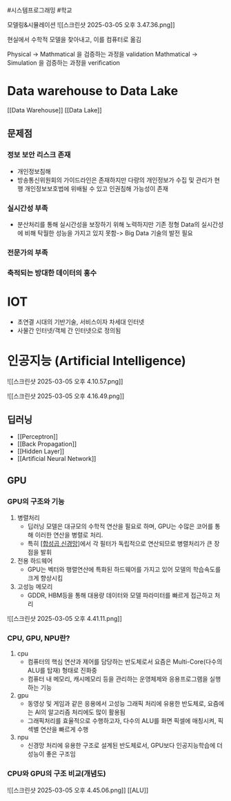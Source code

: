 #시스템프로그래밍 #학교 

모델링&시뮬레이션
![[스크린샷 2025-03-05 오후 3.47.36.png]]

현실에서 수학적 모델을 찾아내고, 이를 컴퓨터로 옮김

Physical -> Mathmatical 을 검증하는 과정을 validation
Mathmatical -> Simulation 을 검증하는 과정을 verification 


# Data warehouse to Data Lake
[[Data Warehouse]]
[[Data Lake]]

## 문제점

### 정보 보안 리스크 존재

- 개인정보침해
- 방송통신위원회의 가이드라인은 존재하지만 다량의 개인정보가 수집 및 관리가 현행 개인정보보호법에 위배될 수 있고 인권침해 가능성이 존재

### 실시간성 부족

- 분산처리를 통해 실시간성을 보장하기 위해 노력하지만 기존 정형 Data의 실시간성에 비해 탁월한 성능을 가지고 있지 못함-> Big Data 기술의 발전 필요

### 전문가의 부족

### 축적되는 방대한 데이터의 홍수


# IOT

- 초연결 시대의 기반기술, 서비스이자 차세대 인터넷
- 사물간 인터넷/객체 간 인터넷으로 정의됨


# 인공지능 (Artificial Intelligence)

![[스크린샷 2025-03-05 오후 4.10.57.png]]

![[스크린샷 2025-03-05 오후 4.16.49.png]]

## 딥러닝

- [[Perceptron]]
- [[Back Propagation]]
- [[Hidden Layer]]
- [[Artificial Neural Network]]


## GPU

### GPU의 구조와 기능

1. 병렬처리 
	- 딥러닝 모델은 대규모의 수학적 연산을 필요로 하며, GPU는 수많은 코어를 통해 이러한 연산을 병렬로 처리.
	- 특히 [[합성곱 신경망]](CNN)에서 각 필터가 독립적으로 연산되므로 병렬처리가 큰 장점을 발휘
2. 전용 하드웨어
	- GPU는 벡터와 행렬연산에 특화된 하드웨어를 가지고 있어 모델의 학습속도를 크게 향상시킴
3. 고성능 메모리
	- GDDR, HBM등을 통해 대용량 데이터와 모델 파라미터를 빠르게 접근하고 처리

![[스크린샷 2025-03-05 오후 4.41.11.png]]

### CPU, GPU, NPU란?

1. cpu
	- 컴퓨터의 핵심 연산과 제어를 담당하는 반도체로서 요즘은 Multi-Core(다수의 ALU를 탑재) 형태로 진화중
	- 컴퓨터 내 메모리, 캐시메모리 등을 관리하는 운영체제와 응용프로그램을 실행하는 기능
2. gpu
	- 동영상 및 게임과 같은 응용에서 고성능 그래픽 처리에 유용한 반도체로, 요즘에는 AI의 알고리즘 처리에도 많이 활용됨
	- 그래픽처리를 효율적으로 수행하고자, 다수의 ALU를 화면 픽셀에 매칭시켜, 픽섹별 연산을 빠르게 수행
3. npu
	- 신경망 처리에 유용한 구조로 설계된 반도체로서, GPU보다 인공지능학습에 더 성능이 좋은 구조임


### CPU와 GPU의 구조 비교(개념도)
![[스크린샷 2025-03-05 오후 4.45.06.png]]
[[ALU]]